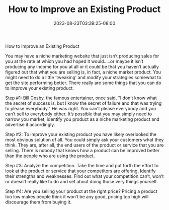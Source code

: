 ﻿---
title: "How to Improve an Existing Product"
date: 2023-08-23T03:39:25-08:00
description: "Niche Marketing Tips for Web Success"
featured_image: "/images/Niche Marketing.jpg"
tags: ["Niche Marketing"]
---

How to Improve an Existing Product

You may have a niche marketing website that just isn’t producing sales for you at the rate at which you had hoped it would…..or maybe it isn’t producing any income for you at all or it could be that you haven’t actually figured out that what you are selling is, in fact, a niche market product. You might need to do a little ‘tweaking’ and modify your strategies somewhat to get the site performing better. There really are some things that you can do to improve your existing product. 

Step #1:  Bill Cosby, the famous entertainer, once said, "I don’t know what the secret of success is, but I know the secret of failure and that was trying to please everybody." He was right. You can’t please everybody and you can’t sell to everybody either. It’s possible that you may simply need to narrow you market, identify you product as a niche marketing product and advertise it accordingly. 

Step #2: To improve your existing product you have likely overlooked the most obvious solution of all. You could simply ask your customers what they think. They are, after all, the end users of the product or service that you are selling. There is nobody that knows how a product can be improved better than the people who are using the product. 

Step #3: Analyze the competition. Take the time and put forth the effort to look at the product or service that your competitors are offering. Identify their strengths and weaknesses.  Find out what your competition can’t, won’t or doesn’t really like to do and set about doing those very things yourself. 

Step #4: Are you selling your product at the right price? Pricing a product too low makes people think it won’t be any good, pricing too high will discourage them from buying it. 



